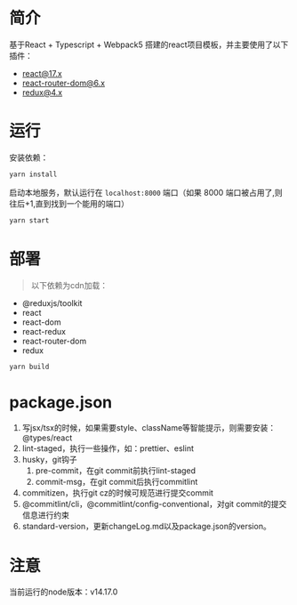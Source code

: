 # 简介

基于React + Typescript + Webpack5 搭建的react项目模板，并主要使用了以下插件：

- react@17.x
- react-router-dom@6.x
- redux@4.x

# 运行

安装依赖：

```bash
yarn install
```

启动本地服务，默认运行在 `localhost:8000` 端口（如果 8000 端口被占用了,则往后+1,直到找到一个能用的端口）

```bash
yarn start
```

# 部署

> 以下依赖为cdn加载：

- @reduxjs/toolkit
- react
- react-dom
- react-redux
- react-router-dom
- redux

```bash
yarn build
```

# package.json

1. 写jsx/tsx的时候，如果需要style、className等智能提示，则需要安装：@types/react
2. lint-staged，执行一些操作，如：prettier、eslint
3. husky，git钩子
   1. pre-commit，在git commit前执行lint-staged
   2. commit-msg，在git commit后执行commitlint
4. commitizen，执行git cz的时候可规范进行提交commit
5. @commitlint/cli，@commitlint/config-conventional，对git commit的提交信息进行约束
6. standard-version，更新changeLog.md以及package.json的version。

# 注意

当前运行的node版本：v14.17.0



